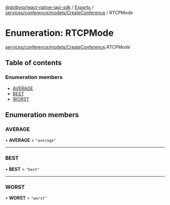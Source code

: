 [@dolbyio/react-native-iapi-sdk](../README.md) / [Exports](../modules.md) / [services/conference/models/CreateConference](../modules/services_conference_models_CreateConference.md) / RTCPMode

# Enumeration: RTCPMode

[services/conference/models/CreateConference](../modules/services_conference_models_CreateConference.md).RTCPMode

## Table of contents

### Enumeration members

- [AVERAGE](services_conference_models_CreateConference.RTCPMode.md#average)
- [BEST](services_conference_models_CreateConference.RTCPMode.md#best)
- [WORST](services_conference_models_CreateConference.RTCPMode.md#worst)

## Enumeration members

### AVERAGE

• **AVERAGE** = `"average"`

___

### BEST

• **BEST** = `"best"`

___

### WORST

• **WORST** = `"worst"`

